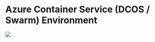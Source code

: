 # Azure Container Service (DCOS / Swarm) Environment

<a href="https://portal.azure.com/#create/Microsoft.Template/uri/https%3A%2F%2Fraw.githubusercontent.com%2Fmarkusheiliger%2Fdevtestlab-edge%2Fmaster%2Fenvironments%2FACS-DCOSSwarm%2Fazuredeploy.json" target="_blank">
    <img src="http://azuredeploy.net/deploybutton.png"/>
</a>